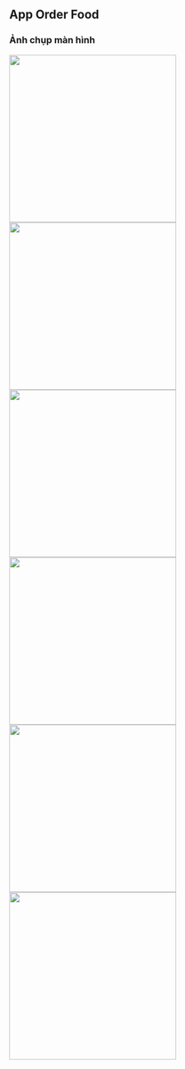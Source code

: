 ## App Order Food
### Ảnh chụp màn hình
<p float="left">
  <img src="screenshot/sc1.jpg" width="300">
  <img src="screenshot/sc2.jpg" width="300">
  <img src="screenshot/sc3.jpg" width="300">
  <img src="screenshot/sc4.jpg" width="300">
  <img src="screenshot/sc5.jpg" width="300">
  <img src="screenshot/sc6.jpg" width="300">
</p>
